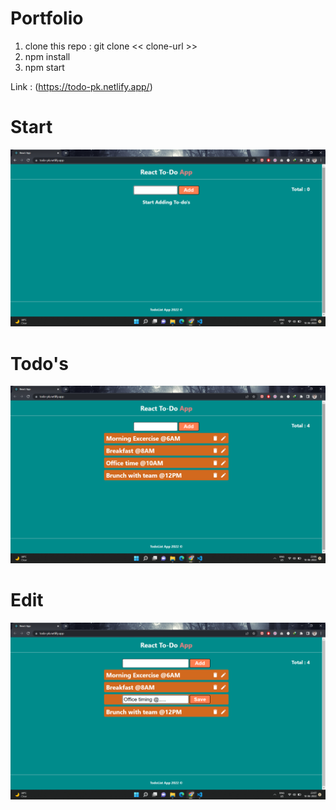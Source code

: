# Portfolio

1) clone this repo : git clone << clone-url >>
2) npm install
3) npm start

Link : (https://todo-pk.netlify.app/)

# Start

![port](https://github.com/pushpendrakukreti/ReactJs-To-do-App/blob/main/public/images/1.png)

# Todo's

![port](https://github.com/pushpendrakukreti/ReactJs-To-do-App/blob/main/public/images/2.png)

# Edit

![port](https://github.com/pushpendrakukreti/ReactJs-To-do-App/blob/main/public/images/3.png)
